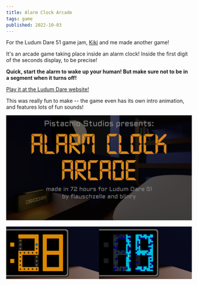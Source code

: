 ```yaml
---
title: Alarm Clock Arcade
tags: game
published: 2022-10-03
---
```


For the Ludum Dare 51 game jam, [Kiki](https://flauschzelle.de) and me made another game!

It's an arcade game taking place inside an alarm clock! Inside the first digit of the seconds display, to be precise!

**Quick, start the alarm to wake up your human! But make sure not to be in a segment when it turns off!**

[Play it at the Ludum Dare website!](https://ldjam.com/events/ludum-dare/51/alarm-clock-arcade)

This was really fun to make -- the game even has its own intro animation, and features lots of fun sounds!

![](title.png)

![](screenshots.png)
